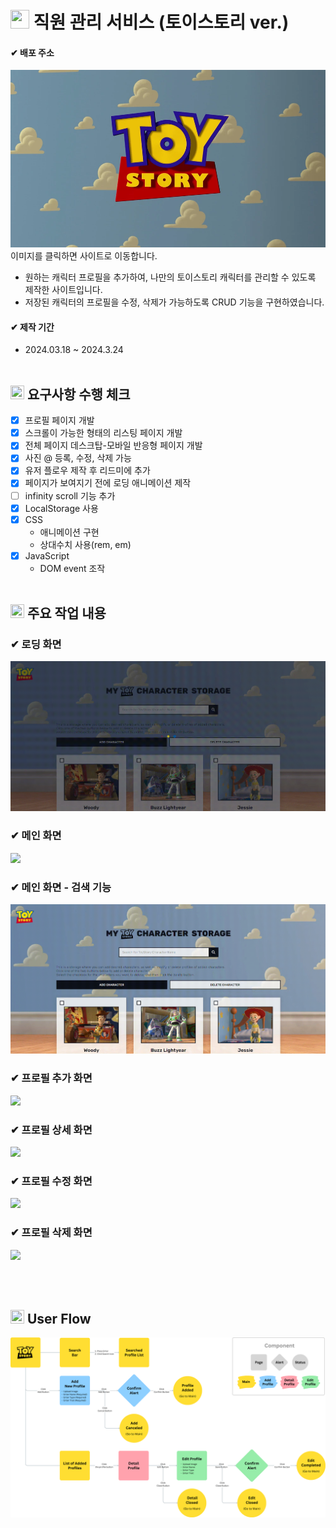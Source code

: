 # <img src="https://minjoo-vanillajs-crud.netlify.app/assets/images/toystory.ico" width="30" height="30" /> 직원 관리 서비스 (토이스토리 ver.)

#### ✔ 배포 주소

[![HEROPY](./assets/images/snapshots/bg_toystory.jpg)](https://minjoo-vanillajs-crud.netlify.app/)<span stype="color:#a6a6a6;">이미지를 클릭하면 사이트로 이동합니다.</span>

- 원하는 캐릭터 프로필을 추가하여, 나만의 토이스토리 캐릭터를 관리할 수 있도록 제작한 사이트입니다.
- 저장된 캐릭터의 프로필을 수정, 삭제가 가능하도록 CRUD 기능을 구현하였습니다.

#### ✔ 제작 기간

- 2024.03.18 ~ 2024.3.24
  <br/><br/>

## <img src="https://minjoo-vanillajs-crud.netlify.app/assets/images/toystory.ico" width="22" height="22" /> 요구사항 수행 체크

- [x] 프로필 페이지 개발
- [x] 스크롤이 가능한 형태의 리스팅 페이지 개발
- [x] 전체 페이지 데스크탑-모바일 반응형 페이지 개발
- [x] 사진 @ 등록, 수정, 삭제 가능
- [x] 유저 플로우 제작 후 리드미에 추가
- [x] 페이지가 보여지기 전에 로딩 애니메이션 제작
- [ ] infinity scroll 기능 추가
- [x] LocalStorage 사용
- [x] CSS
  - 애니메이션 구현
  - 상대수치 사용(rem, em)
- [x] JavaScript
  - DOM event 조작
    <br/><br/>

## <img src="https://minjoo-vanillajs-crud.netlify.app/assets/images/toystory.ico" width="22" height="22" /> 주요 작업 내용

### ✔ 로딩 화면

<img src="./assets/images/snapshots/loading.gif" />

### ✔ 메인 화면

<img src="./assets/images/snapshots/main.gif" />

### ✔ 메인 화면 - 검색 기능

<img src="./assets/images/snapshots/search.gif" />

### ✔ 프로필 추가 화면

<img src="./assets/images/snapshots/add.gif" />

### ✔ 프로필 상세 화면

<img src="./assets/images/snapshots/detail.gif" />

### ✔ 프로필 수정 화면

<img src="./assets/images/snapshots/edit.gif" />

### ✔ 프로필 삭제 화면

<img src="./assets/images/snapshots/delete.gif" />

<br/><br/>

## <img src="https://minjoo-vanillajs-crud.netlify.app/assets/images/toystory.ico" width="22" height="22" /> User Flow

<img src="./assets/images/snapshots/userflow.png" />
